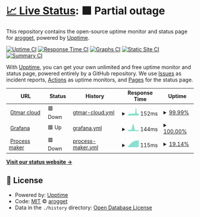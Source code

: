 # [📈 Live Status](https://demo.upptime.js.org): <!--live status--> **🟧 Partial outage**

This repository contains the open-source uptime monitor and status page for [arogget](https://demo.upptime.js.org), powered by [Upptime](https://github.com/upptime/upptime).

[![Uptime CI](https://github.com/arogget/upptime/workflows/Uptime%20CI/badge.svg)](https://github.com/arogget/upptime/actions?query=workflow%3A%22Uptime+CI%22)
[![Response Time CI](https://github.com/arogget/upptime/workflows/Response%20Time%20CI/badge.svg)](https://github.com/arogget/upptime/actions?query=workflow%3A%22Response+Time+CI%22)
[![Graphs CI](https://github.com/arogget/upptime/workflows/Graphs%20CI/badge.svg)](https://github.com/arogget/upptime/actions?query=workflow%3A%22Graphs+CI%22)
[![Static Site CI](https://github.com/arogget/upptime/workflows/Static%20Site%20CI/badge.svg)](https://github.com/arogget/upptime/actions?query=workflow%3A%22Static+Site+CI%22)
[![Summary CI](https://github.com/arogget/upptime/workflows/Summary%20CI/badge.svg)](https://github.com/arogget/upptime/actions?query=workflow%3A%22Summary+CI%22)

With [Upptime](https://upptime.js.org), you can get your own unlimited and free uptime monitor and status page, powered entirely by a GitHub repository. We use [Issues](https://github.com/arogget/upptime/issues) as incident reports, [Actions](https://github.com/arogget/upptime/actions) as uptime monitors, and [Pages](https://demo.upptime.js.org) for the status page.

<!--start: status pages-->
<!-- This summary is generated by Upptime (https://github.com/upptime/upptime) -->
<!-- Do not edit this manually, your changes will be overwritten -->
<!-- prettier-ignore -->
| URL | Status | History | Response Time | Uptime |
| --- | ------ | ------- | ------------- | ------ |
| <img alt="" src="https://favicons.githubusercontent.com/cloud.gpschile.com" height="13"> [Gtmar cloud](https://cloud.gpschile.com) | 🟥 Down | [gtmar-cloud.yml](https://github.com/arogget/gtmar_uptime/commits/HEAD/history/gtmar-cloud.yml) | <details><summary><img alt="Response time graph" src="./graphs/gtmar-cloud/response-time-week.png" height="20"> 152ms</summary><br><a href="https://arogget.github.io/gtmar_uptime/history/gtmar-cloud"><img alt="Response time 152" src="https://img.shields.io/endpoint?url=https%3A%2F%2Fraw.githubusercontent.com%2Farogget%2Fgtmar_uptime%2FHEAD%2Fapi%2Fgtmar-cloud%2Fresponse-time.json"></a><br><a href="https://arogget.github.io/gtmar_uptime/history/gtmar-cloud"><img alt="24-hour response time 124" src="https://img.shields.io/endpoint?url=https%3A%2F%2Fraw.githubusercontent.com%2Farogget%2Fgtmar_uptime%2FHEAD%2Fapi%2Fgtmar-cloud%2Fresponse-time-day.json"></a><br><a href="https://arogget.github.io/gtmar_uptime/history/gtmar-cloud"><img alt="7-day response time 152" src="https://img.shields.io/endpoint?url=https%3A%2F%2Fraw.githubusercontent.com%2Farogget%2Fgtmar_uptime%2FHEAD%2Fapi%2Fgtmar-cloud%2Fresponse-time-week.json"></a><br><a href="https://arogget.github.io/gtmar_uptime/history/gtmar-cloud"><img alt="30-day response time 152" src="https://img.shields.io/endpoint?url=https%3A%2F%2Fraw.githubusercontent.com%2Farogget%2Fgtmar_uptime%2FHEAD%2Fapi%2Fgtmar-cloud%2Fresponse-time-month.json"></a><br><a href="https://arogget.github.io/gtmar_uptime/history/gtmar-cloud"><img alt="1-year response time 152" src="https://img.shields.io/endpoint?url=https%3A%2F%2Fraw.githubusercontent.com%2Farogget%2Fgtmar_uptime%2FHEAD%2Fapi%2Fgtmar-cloud%2Fresponse-time-year.json"></a></details> | <details><summary><a href="https://arogget.github.io/gtmar_uptime/history/gtmar-cloud">99.99%</a></summary><a href="https://arogget.github.io/gtmar_uptime/history/gtmar-cloud"><img alt="All-time uptime 99.99%" src="https://img.shields.io/endpoint?url=https%3A%2F%2Fraw.githubusercontent.com%2Farogget%2Fgtmar_uptime%2FHEAD%2Fapi%2Fgtmar-cloud%2Fuptime.json"></a><br><a href="https://arogget.github.io/gtmar_uptime/history/gtmar-cloud"><img alt="24-hour uptime 99.96%" src="https://img.shields.io/endpoint?url=https%3A%2F%2Fraw.githubusercontent.com%2Farogget%2Fgtmar_uptime%2FHEAD%2Fapi%2Fgtmar-cloud%2Fuptime-day.json"></a><br><a href="https://arogget.github.io/gtmar_uptime/history/gtmar-cloud"><img alt="7-day uptime 99.99%" src="https://img.shields.io/endpoint?url=https%3A%2F%2Fraw.githubusercontent.com%2Farogget%2Fgtmar_uptime%2FHEAD%2Fapi%2Fgtmar-cloud%2Fuptime-week.json"></a><br><a href="https://arogget.github.io/gtmar_uptime/history/gtmar-cloud"><img alt="30-day uptime 99.99%" src="https://img.shields.io/endpoint?url=https%3A%2F%2Fraw.githubusercontent.com%2Farogget%2Fgtmar_uptime%2FHEAD%2Fapi%2Fgtmar-cloud%2Fuptime-month.json"></a><br><a href="https://arogget.github.io/gtmar_uptime/history/gtmar-cloud"><img alt="1-year uptime 99.99%" src="https://img.shields.io/endpoint?url=https%3A%2F%2Fraw.githubusercontent.com%2Farogget%2Fgtmar_uptime%2FHEAD%2Fapi%2Fgtmar-cloud%2Fuptime-year.json"></a></details>
| <img alt="" src="https://favicons.githubusercontent.com/vis.ronkotech.com" height="13"> [Grafana](https://vis.ronkotech.com) | 🟩 Up | [grafana.yml](https://github.com/arogget/gtmar_uptime/commits/HEAD/history/grafana.yml) | <details><summary><img alt="Response time graph" src="./graphs/grafana/response-time-week.png" height="20"> 144ms</summary><br><a href="https://arogget.github.io/gtmar_uptime/history/grafana"><img alt="Response time 144" src="https://img.shields.io/endpoint?url=https%3A%2F%2Fraw.githubusercontent.com%2Farogget%2Fgtmar_uptime%2FHEAD%2Fapi%2Fgrafana%2Fresponse-time.json"></a><br><a href="https://arogget.github.io/gtmar_uptime/history/grafana"><img alt="24-hour response time 70" src="https://img.shields.io/endpoint?url=https%3A%2F%2Fraw.githubusercontent.com%2Farogget%2Fgtmar_uptime%2FHEAD%2Fapi%2Fgrafana%2Fresponse-time-day.json"></a><br><a href="https://arogget.github.io/gtmar_uptime/history/grafana"><img alt="7-day response time 144" src="https://img.shields.io/endpoint?url=https%3A%2F%2Fraw.githubusercontent.com%2Farogget%2Fgtmar_uptime%2FHEAD%2Fapi%2Fgrafana%2Fresponse-time-week.json"></a><br><a href="https://arogget.github.io/gtmar_uptime/history/grafana"><img alt="30-day response time 144" src="https://img.shields.io/endpoint?url=https%3A%2F%2Fraw.githubusercontent.com%2Farogget%2Fgtmar_uptime%2FHEAD%2Fapi%2Fgrafana%2Fresponse-time-month.json"></a><br><a href="https://arogget.github.io/gtmar_uptime/history/grafana"><img alt="1-year response time 144" src="https://img.shields.io/endpoint?url=https%3A%2F%2Fraw.githubusercontent.com%2Farogget%2Fgtmar_uptime%2FHEAD%2Fapi%2Fgrafana%2Fresponse-time-year.json"></a></details> | <details><summary><a href="https://arogget.github.io/gtmar_uptime/history/grafana">100.00%</a></summary><a href="https://arogget.github.io/gtmar_uptime/history/grafana"><img alt="All-time uptime 100.00%" src="https://img.shields.io/endpoint?url=https%3A%2F%2Fraw.githubusercontent.com%2Farogget%2Fgtmar_uptime%2FHEAD%2Fapi%2Fgrafana%2Fuptime.json"></a><br><a href="https://arogget.github.io/gtmar_uptime/history/grafana"><img alt="24-hour uptime 100.00%" src="https://img.shields.io/endpoint?url=https%3A%2F%2Fraw.githubusercontent.com%2Farogget%2Fgtmar_uptime%2FHEAD%2Fapi%2Fgrafana%2Fuptime-day.json"></a><br><a href="https://arogget.github.io/gtmar_uptime/history/grafana"><img alt="7-day uptime 100.00%" src="https://img.shields.io/endpoint?url=https%3A%2F%2Fraw.githubusercontent.com%2Farogget%2Fgtmar_uptime%2FHEAD%2Fapi%2Fgrafana%2Fuptime-week.json"></a><br><a href="https://arogget.github.io/gtmar_uptime/history/grafana"><img alt="30-day uptime 100.00%" src="https://img.shields.io/endpoint?url=https%3A%2F%2Fraw.githubusercontent.com%2Farogget%2Fgtmar_uptime%2FHEAD%2Fapi%2Fgrafana%2Fuptime-month.json"></a><br><a href="https://arogget.github.io/gtmar_uptime/history/grafana"><img alt="1-year uptime 100.00%" src="https://img.shields.io/endpoint?url=https%3A%2F%2Fraw.githubusercontent.com%2Farogget%2Fgtmar_uptime%2FHEAD%2Fapi%2Fgrafana%2Fuptime-year.json"></a></details>
| <img alt="" src="https://favicons.githubusercontent.com/bpm.ronkotech.com" height="13"> [Process maker](http://bpm.ronkotech.com) | 🟥 Down | [process-maker.yml](https://github.com/arogget/gtmar_uptime/commits/HEAD/history/process-maker.yml) | <details><summary><img alt="Response time graph" src="./graphs/process-maker/response-time-week.png" height="20"> 115ms</summary><br><a href="https://arogget.github.io/gtmar_uptime/history/process-maker"><img alt="Response time 115" src="https://img.shields.io/endpoint?url=https%3A%2F%2Fraw.githubusercontent.com%2Farogget%2Fgtmar_uptime%2FHEAD%2Fapi%2Fprocess-maker%2Fresponse-time.json"></a><br><a href="https://arogget.github.io/gtmar_uptime/history/process-maker"><img alt="24-hour response time 0" src="https://img.shields.io/endpoint?url=https%3A%2F%2Fraw.githubusercontent.com%2Farogget%2Fgtmar_uptime%2FHEAD%2Fapi%2Fprocess-maker%2Fresponse-time-day.json"></a><br><a href="https://arogget.github.io/gtmar_uptime/history/process-maker"><img alt="7-day response time 115" src="https://img.shields.io/endpoint?url=https%3A%2F%2Fraw.githubusercontent.com%2Farogget%2Fgtmar_uptime%2FHEAD%2Fapi%2Fprocess-maker%2Fresponse-time-week.json"></a><br><a href="https://arogget.github.io/gtmar_uptime/history/process-maker"><img alt="30-day response time 115" src="https://img.shields.io/endpoint?url=https%3A%2F%2Fraw.githubusercontent.com%2Farogget%2Fgtmar_uptime%2FHEAD%2Fapi%2Fprocess-maker%2Fresponse-time-month.json"></a><br><a href="https://arogget.github.io/gtmar_uptime/history/process-maker"><img alt="1-year response time 115" src="https://img.shields.io/endpoint?url=https%3A%2F%2Fraw.githubusercontent.com%2Farogget%2Fgtmar_uptime%2FHEAD%2Fapi%2Fprocess-maker%2Fresponse-time-year.json"></a></details> | <details><summary><a href="https://arogget.github.io/gtmar_uptime/history/process-maker">19.14%</a></summary><a href="https://arogget.github.io/gtmar_uptime/history/process-maker"><img alt="All-time uptime 19.14%" src="https://img.shields.io/endpoint?url=https%3A%2F%2Fraw.githubusercontent.com%2Farogget%2Fgtmar_uptime%2FHEAD%2Fapi%2Fprocess-maker%2Fuptime.json"></a><br><a href="https://arogget.github.io/gtmar_uptime/history/process-maker"><img alt="24-hour uptime 0.00%" src="https://img.shields.io/endpoint?url=https%3A%2F%2Fraw.githubusercontent.com%2Farogget%2Fgtmar_uptime%2FHEAD%2Fapi%2Fprocess-maker%2Fuptime-day.json"></a><br><a href="https://arogget.github.io/gtmar_uptime/history/process-maker"><img alt="7-day uptime 19.14%" src="https://img.shields.io/endpoint?url=https%3A%2F%2Fraw.githubusercontent.com%2Farogget%2Fgtmar_uptime%2FHEAD%2Fapi%2Fprocess-maker%2Fuptime-week.json"></a><br><a href="https://arogget.github.io/gtmar_uptime/history/process-maker"><img alt="30-day uptime 19.14%" src="https://img.shields.io/endpoint?url=https%3A%2F%2Fraw.githubusercontent.com%2Farogget%2Fgtmar_uptime%2FHEAD%2Fapi%2Fprocess-maker%2Fuptime-month.json"></a><br><a href="https://arogget.github.io/gtmar_uptime/history/process-maker"><img alt="1-year uptime 19.14%" src="https://img.shields.io/endpoint?url=https%3A%2F%2Fraw.githubusercontent.com%2Farogget%2Fgtmar_uptime%2FHEAD%2Fapi%2Fprocess-maker%2Fuptime-year.json"></a></details>

<!--end: status pages-->

[**Visit our status website →**](https://demo.upptime.js.org)

## 📄 License

- Powered by: [Upptime](https://github.com/upptime/upptime)
- Code: [MIT](./LICENSE) © [arogget](https://demo.upptime.js.org)
- Data in the `./history` directory: [Open Database License](https://opendatacommons.org/licenses/odbl/1-0/)
